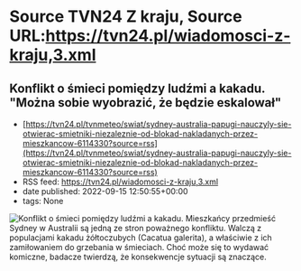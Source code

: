# Source TVN24 Z kraju, Source URL:https://tvn24.pl/wiadomosci-z-kraju,3.xml

## Konflikt o śmieci pomiędzy ludźmi a kakadu. "Można sobie wyobrazić, że będzie eskalował"
 - [https://tvn24.pl/tvnmeteo/swiat/sydney-australia-papugi-nauczyly-sie-otwierac-smietniki-niezaleznie-od-blokad-nakladanych-przez-mieszkancow-6114330?source=rss](https://tvn24.pl/tvnmeteo/swiat/sydney-australia-papugi-nauczyly-sie-otwierac-smietniki-niezaleznie-od-blokad-nakladanych-przez-mieszkancow-6114330?source=rss)
 - RSS feed: https://tvn24.pl/wiadomosci-z-kraju,3.xml
 - date published: 2022-09-15 12:50:55+00:00
 - tags: None

<img alt="Konflikt o śmieci pomiędzy ludźmi a kakadu. " src="https://tvn24.pl/najnowsze/cdn-zdjecie-wc0fga-kakadu-zoltoczuba-cacatua-galerita-przy-koszu-na-smieci-6114358/alternates/LANDSCAPE_1280" />
    Mieszkańcy przedmieść Sydney w Australii są jedną ze stron poważnego konfliktu. Walczą z populacjami kakadu żółtoczubych (Cacatua galerita), a właściwie z ich zamiłowaniem do grzebania w śmieciach. Choć może się to wydawać komiczne, badacze twierdzą, że konsekwencje sytuacji są znaczące.
